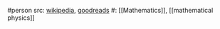 #person 
src: [wikipedia](https://en.wikipedia.org/wiki/Nick_Woodhouse), [goodreads](https://www.goodreads.com/author/show/207835.N_M_J_Woodhouse) 
#: [[Mathematics]], [[mathematical physics]] 


